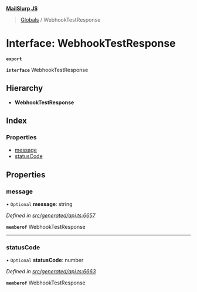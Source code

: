 **[MailSlurp JS](../README.md)**

> [Globals](../README.md) / WebhookTestResponse

# Interface: WebhookTestResponse

**`export`** 

**`interface`** WebhookTestResponse

## Hierarchy

* **WebhookTestResponse**

## Index

### Properties

* [message](webhooktestresponse.md#message)
* [statusCode](webhooktestresponse.md#statuscode)

## Properties

### message

• `Optional` **message**: string

*Defined in [src/generated/api.ts:6657](https://github.com/mailslurp/mailslurp-client/blob/3871a9e/src/generated/api.ts#L6657)*

**`memberof`** WebhookTestResponse

___

### statusCode

• `Optional` **statusCode**: number

*Defined in [src/generated/api.ts:6663](https://github.com/mailslurp/mailslurp-client/blob/3871a9e/src/generated/api.ts#L6663)*

**`memberof`** WebhookTestResponse
